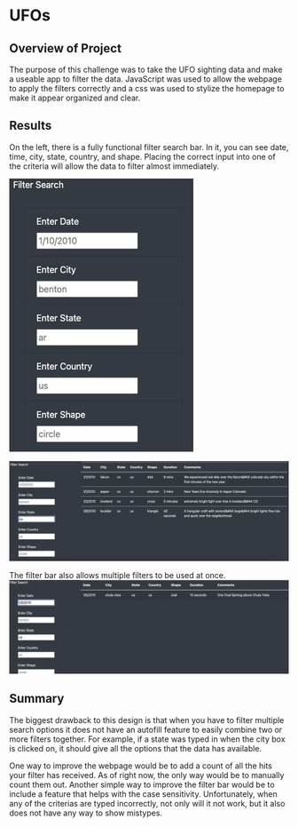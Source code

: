 # UFOs

## Overview of Project
  The purpose of this challenge was to take the UFO sighting data and make a useable app to filter the data. JavaScript was used to allow the webpage to apply the filters correctly and a css was used to stylize the homepage to make it appear organized and clear.

## Results
On the left, there is a fully functional filter search bar. In it, you can see date, time, city, state, country, and shape.
Placing the correct input into one of the criteria will allow the data to filter almost immediately.

![](resources/filter_bar.png)

![](resources/one.png)

The filter bar also allows multiple filters to be used at once.
![](resources/multiple.png)

## Summary
The biggest drawback to this design is that when you have to filter multiple search options it does not have an autofill feature to easily combine two or more filters together. For example, if a state was typed in when the city box is clicked on, it should give all the options that the data has available.

One way to improve the webpage would be to add a count of all the hits your filter has received. As of right now, the only way would be to manually count them out.
Another simple way to improve the filter bar would be to include a feature that helps with the case sensitivity. Unfortunately, when any of the criterias are typed incorrectly, not only will it not work, but it also does not have any way to show mistypes.

